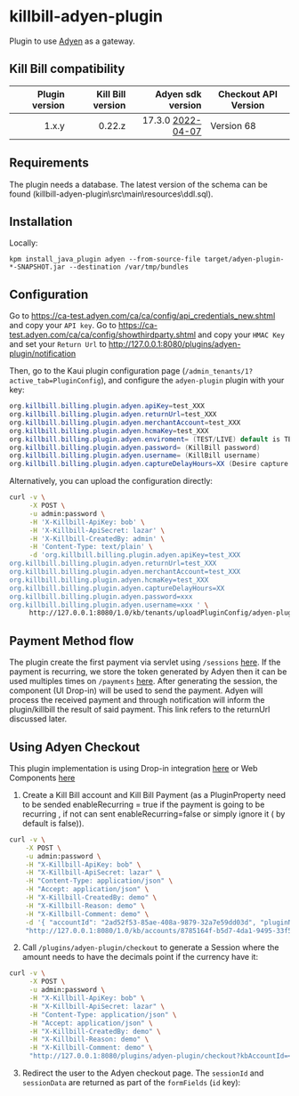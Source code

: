 # killbill-adyen-plugin

Plugin to use [Adyen](https://www.adyen.com/) as a gateway.


## Kill Bill compatibility

| Plugin version | Kill Bill version  | Adyen sdk version                                         | Checkout API Version|
| -------------: | -----------------: | --------------------------------------------------------: |-------------------- |
| 1.x.y          | 0.22.z             | 17.3.0 [2022-04-07](https://github.com/Adyen/adyen-java-api-library) |Version 68|



## Requirements

The plugin needs a database. The latest version of the schema can be found (killbill-adyen-plugin\src\main\resources\ddl.sql).

## Installation

Locally:

```
kpm install_java_plugin adyen --from-source-file target/adyen-plugin-*-SNAPSHOT.jar --destination /var/tmp/bundles
```

## Configuration

Go to https://ca-test.adyen.com/ca/ca/config/api_credentials_new.shtml and copy your `API key`.
Go to https://ca-test.adyen.com/ca/ca/config/showthirdparty.shtml and copy your `HMAC Key` and set your `Return Url` to http://127.0.0.1:8080/plugins/adyen-plugin/notification

Then, go to the Kaui plugin configuration page (`/admin_tenants/1?active_tab=PluginConfig`), and configure the `adyen-plugin` plugin with your key:

```java
org.killbill.billing.plugin.adyen.apiKey=test_XXX
org.killbill.billing.plugin.adyen.returnUrl=test_XXX
org.killbill.billing.plugin.adyen.merchantAccount=test_XXX
org.killbill.billing.plugin.adyen.hcmaKey=test_XXX
org.killbill.billing.plugin.adyen.enviroment= (TEST/LIVE) default is TEST
org.killbill.billing.plugin.adyen.password= (KillBill password)
org.killbill.billing.plugin.adyen.username= (KillBill username)
org.killbill.billing.plugin.adyen.captureDelayHours=XX (Desire capture delay in hours after Authorize , number must be between 0 - 168 hr) 
```

Alternatively, you can upload the configuration directly:

```bash
curl -v \
     -X POST \
     -u admin:password \
     -H 'X-Killbill-ApiKey: bob' \
     -H 'X-Killbill-ApiSecret: lazar' \
     -H 'X-Killbill-CreatedBy: admin' \
     -H 'Content-Type: text/plain' \
     -d 'org.killbill.billing.plugin.adyen.apiKey=test_XXX
org.killbill.billing.plugin.adyen.returnUrl=test_XXX
org.killbill.billing.plugin.adyen.merchantAccount=test_XXX
org.killbill.billing.plugin.adyen.hcmaKey=test_XXX
org.killbill.billing.plugin.adyen.captureDelayHours=XX
org.killbill.billing.plugin.adyen.password=xxx
org.killbill.billing.plugin.adyen.username=xxx ' \
     http://127.0.0.1:8080/1.0/kb/tenants/uploadPluginConfig/adyen-plugin
```

## Payment Method flow

The plugin create the first payment via servlet using `/sessions` [here](https://docs.adyen.com/online-payments/web-drop-in#create-payment-session). If the payment is recurring, we store the token generated by Adyen then it can be used multiples times on `/payments` [here](https://docs.adyen.com/online-payments/tokenization/create-and-use-tokens#pay-one-off). After generating the session, the component (UI Drop-in) will be used to send the payment. Adyen will process the received payment and through notification will inform the plugin/killbill the result of said payment. This link refers to the returnUrl discussed later.

## Using Adyen Checkout

This plugin implementation is using Drop-in integration [here](https://docs.adyen.com/online-payments/web-drop-in) or Web Components [here](https://docs.adyen.com/online-payments/web-drop-in)

1. Create a Kill Bill account and Kill Bill Payment (as a PluginProperty need to be sended enableRecurring = true if the payment is going to be recurring , if not can sent enableRecurring=false or simply ignore it ( by default is false)).

```bash
curl -v \
    -X POST \
    -u admin:password \
    -H "X-Killbill-ApiKey: bob" \
    -H "X-Killbill-ApiSecret: lazar" \
    -H "Content-Type: application/json" \
    -H "Accept: application/json" \
    -H "X-Killbill-CreatedBy: demo" \
    -H "X-Killbill-Reason: demo" \
    -H "X-Killbill-Comment: demo" \
    -d '{ "accountId": "2ad52f53-85ae-408a-9879-32a7e59dd03d", "pluginName": "adyen-plugin" ,"isDefault": true, "pluginInfo": { "isDefaultPaymentMethod": true, "properties": [ { "key": "enableRecurring", "value": "true", "isUpdatable": false } }' \
    "http://127.0.0.1:8080/1.0/kb/accounts/8785164f-b5d7-4da1-9495-33f5105e8d80/paymentMethods" 
```
2. Call `/plugins/adyen-plugin/checkout` to generate a Session where the amount needs to have the decimals point if the currency have it:

```bash
curl -v \
     -X POST \
     -u admin:password \
     -H "X-Killbill-ApiKey: bob" \
     -H "X-Killbill-ApiSecret: lazar" \
     -H "Content-Type: application/json" \
     -H "Accept: application/json" \
     -H "X-Killbill-CreatedBy: demo" \
     -H "X-Killbill-Reason: demo" \
     -H "X-Killbill-Comment: demo" \
     "http://127.0.0.1:8080/plugins/adyen-plugin/checkout?kbAccountId=<KB_ACCOUNT_ID>&amount=<amount?&kbPaymentMethodId=<KB_PAYMENT_METHOD_ID>"
```

3. Redirect the user to the Adyen checkout page. The `sessionId` and `sessionData` are returned as part of the `formFields` (`id` key):

